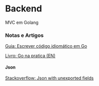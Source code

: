 # Backend

MVC em Golang

### Notas e Artigos

[Guia: Escrever código idiomático em Go](https://go.dev/doc/effective_go)

[Livro: Go na pratica (EN)](https://www.manning.com/books/go-in-practice)

#### Json

[Stackoverflow: Json with unexported fields](https://stackoverflow.com/questions/11126793/json-and-dealing-with-unexported-fields)
